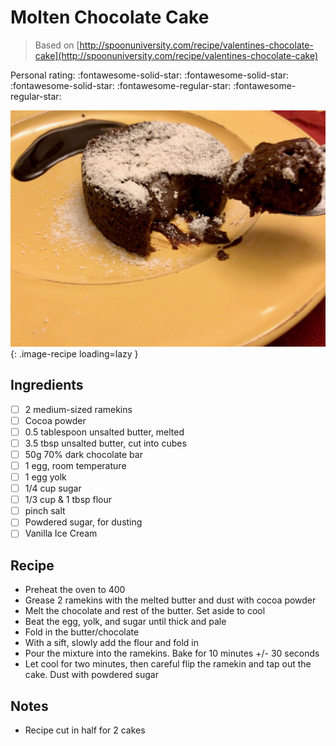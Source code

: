 <!-- Do not modify sections with "AUTO-*". They are updated by make.py -->

# Molten Chocolate Cake

> Based on [http://spoonuniversity.com/recipe/valentines-chocolate-cake](http://spoonuniversity.com/recipe/valentines-chocolate-cake)

<!-- rating=3; (User can specify rating on scale of 1-5) -->
<!-- AUTO-UserRating -->
Personal rating: :fontawesome-solid-star: :fontawesome-solid-star: :fontawesome-solid-star: :fontawesome-regular-star: :fontawesome-regular-star:
<!-- /AUTO-UserRating -->

<!-- AUTO-Image -->
![molten_chocolate_cake.jpeg](./molten_chocolate_cake.jpeg){: .image-recipe loading=lazy }
<!-- /AUTO-Image -->

## Ingredients

* [ ] 2 medium-sized ramekins
* [ ] Cocoa powder
* [ ] 0.5 tablespoon unsalted butter, melted
* [ ] 3.5 tbsp unsalted butter, cut into cubes
* [ ] 50g 70% dark chocolate bar
* [ ] 1 egg, room temperature
* [ ] 1 egg yolk
* [ ] 1/4 cup sugar
* [ ] 1/3 cup & 1 tbsp flour
* [ ] pinch salt
* [ ] Powdered sugar, for dusting
* [ ] Vanilla Ice Cream

## Recipe

* Preheat the oven to 400
* Grease 2 ramekins with the melted butter and dust with cocoa powder
* Melt the chocolate and rest of the butter. Set aside to cool
* Beat the egg, yolk, and sugar until thick and pale
* Fold in the butter/chocolate
* With a sift, slowly add the flour and fold in
* Pour the mixture into the ramekins. Bake for 10 minutes +/- 30 seconds
* Let cool for two minutes, then careful flip the ramekin and tap out the cake. Dust with powdered sugar

## Notes

* Recipe cut in half for 2 cakes
